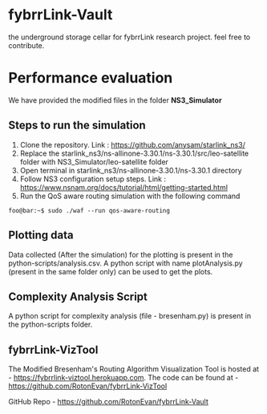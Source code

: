 # fybrrLink-Vault
the underground storage cellar for fybrrLink research project. feel free to contribute.

# Performance evaluation
We have provided the modified files in the folder **NS3_Simulator**

## Steps to run the simulation
  1. Clone the repository. Link : https://github.com/anysam/starlink_ns3/
  2. Replace the starlink_ns3/ns-allinone-3.30.1/ns-3.30.1/src/leo-satellite folder with NS3_Simulator/leo-satellite folder
  3. Open terminal in starlink_ns3/ns-allinone-3.30.1/ns-3.30.1 directory
  4. Follow NS3 configuration setup steps. Link : https://www.nsnam.org/docs/tutorial/html/getting-started.html
  5. Run the QoS aware routing simulation with the following command
  ```console
  foo@bar:~$ sudo ./waf --run qos-aware-routing
  ```
  
## Plotting data
Data collected (After the simulation) for the plotting is present in the python-scripts/analysis.csv. A python script with name plotAnalysis.py (present in the same folder only) can be used to get the plots.   

## Complexity Analysis Script
A python script for complexity analysis (file - bresenham.py) is present in the python-scripts folder.

## fybrrLink-VizTool
The Modified Bresenham's Routing Algorithm Visualization Tool is hosted at - https://fybrrlink-viztool.herokuapp.com. The code can be found at - https://github.com/RotonEvan/fybrrLink-VizTool

GitHub Repo - https://github.com/RotonEvan/fybrrLink-Vault

